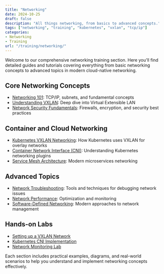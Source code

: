 ```yaml
---
title: "Networking"
date: 2024-10-25
draft: false
description: "All things networking, from basics to advanced concepts."
tags: ["networking", "training", "kubernetes", "vxlan", "tcp/ip"]
categories:
- Networking
- Training
url: "/training/networking/"
---
```


Welcome to our comprehensive networking training section. Here you'll find detailed guides and tutorials covering everything from basic networking concepts to advanced topics in modern cloud-native networking.

## Core Networking Concepts
- [Networking 101](/training/networking/networking-101/): TCP/IP, subnets, and fundamental concepts
- [Understanding VXLAN](/training/networking/vxlan/): Deep dive into Virtual Extensible LAN
- [Network Security Fundamentals](/training/networking/security/): Firewalls, encryption, and security best practices

## Container and Cloud Networking
- [Kubernetes VXLAN Networking](/training/networking/kubernetes-vxlan/): How Kubernetes uses VXLAN for overlay networks
- [Container Network Interface (CNI)](/training/networking/cni/): Understanding Kubernetes networking plugins
- [Service Mesh Architecture](/training/networking/service-mesh/): Modern microservices networking

## Advanced Topics
- [Network Troubleshooting](/training/networking/troubleshooting/): Tools and techniques for debugging network issues
- [Network Performance](/training/networking/performance/): Optimization and monitoring
- [Software-Defined Networking](/training/networking/sdn/): Modern approaches to network management

## Hands-on Labs
- [Setting up a VXLAN Network](/training/networking/vxlan-lab/)
- [Kubernetes CNI Implementation](/training/networking/kubernetes-cni-lab/)
- [Network Monitoring Lab](/training/networking/monitoring-lab/)

Each section includes practical examples, diagrams, and real-world scenarios to help you understand and implement networking concepts effectively.
